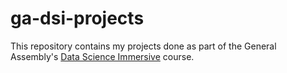 # ga-dsi-projects
This repository contains my projects done as part of the General Assembly's [Data Science Immersive](https://generalassemb.ly/education/data-science-immersive/singapore) course.
